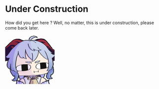 # Under Construction

How did you get here ? Well, no matter, this is under construction, please come back later.

![GanyuBruh](./tmp.png)
